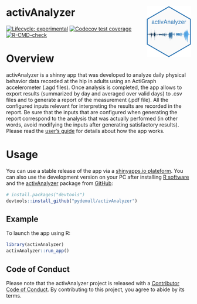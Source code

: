 
# activAnalyzer <img src="inst/app/www/favicon.png" align="right" height="138.5" />

<!-- badges: start -->

[![Lifecycle:
experimental](https://img.shields.io/badge/lifecycle-experimental-orange.svg)](https://lifecycle.r-lib.org/articles/stages.html#experimental)
[![Codecov test
coverage](https://codecov.io/gh/pydemull/activAnalyzer/branch/master/graph/badge.svg)](https://codecov.io/gh/pydemull/activAnalyzer?branch=master)
[![R-CMD-check](https://github.com/pydemull/activAnalyzer/workflows/R-CMD-check/badge.svg)](https://github.com/pydemull/activAnalyzer/actions)
<!-- badges: end -->

# Overview

activAnalyzer is a shinny app that was developed to analyze daily
physical behavior data recorded at the hip in adults using an ActiGraph
accelerometer (.agd files). Once analysis is completed, the app allows
to export results (summarized by day and averaged over valid days) to
.csv files and to generate a report of the measurement (.pdf file). All
the configured inputs relevant for interpreting the results are recorded
in the report. Be sure that the inputs that are configured when
generating the report correspond to the analysis that was actually
performed (in other words, avoid modifying the inputs after generating
satisfactory results). Please read the [user’s
guide](https://github.com/pydemull/activAnalyzer/blob/master/inst/guide/user_guide_en.pdf)
for details about how the app works.

# Usage

You can use a stable release of the app via a [shinyapps.io
plateform](https://pydemull.shinyapps.io/activAnalyzer/). You can also
use the development version on your PC after installing [R
software](https://cran.rstudio.com/) and the
[activAnalyzer](https://github.com/pydemull/activAnalyzer) package from
[GitHub](https://github.com/):

``` r
# install.packages("devtools")
devtools::install_github("pydemull/activAnalyzer")
```

## Example

To launch the app using R:

``` r
library(activAnalyzer)
activAnalyzer::run_app()
```

## Code of Conduct

Please note that the activAnalyzer project is released with a
[Contributor Code of
Conduct](https://pydemull.github.io/activAnalyzer/CODE_OF_CONDUCT.html).
By contributing to this project, you agree to abide by its terms.
